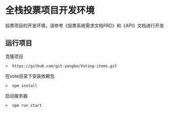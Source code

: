 # 全栈投票项目开发环境
投票项目的开发环境，请参考《投票系统需求文档PRD》和《API》文档进行开发

## 运行项目

克隆项目

```
>  https://github.com/git-yangbo/Voting-items.git
```
在vote目录下安装依赖包

```
>  npm install
```
启动服务器

```
>  npm run start
```

